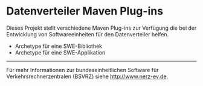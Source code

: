Datenverteiler Maven Plug-ins
=============================

Dieses Projekt stellt verschiedene Maven Plug-ins zur Verfügung die bei der
Entwicklung von Softwareeinheiten für den Datenverteiler helfen.

 * Archetype für eine SWE-Bibliothek
 * Archetype für eine SWE-Applikation

---

Für mehr Informationen zur bundeseinheitlichen Software für
Verkehrsrechnerzentralen (BSVRZ) siehe http://www.nerz-ev.de.
